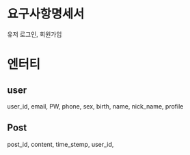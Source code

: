 # 요구사항명세서
유저 로그인, 회원가입


# 엔터티 
## user
user_id, email, PW, phone, sex, birth, name, nick_name, profile
## Post
post_id, content, time_stemp, user_id, 


 
